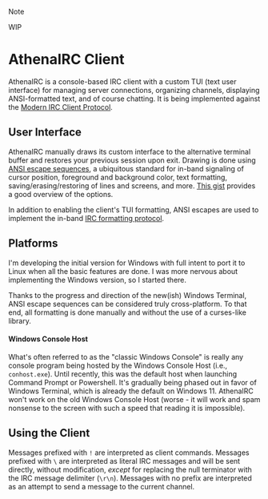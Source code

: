 > [!NOTE]
> WIP

# AthenaIRC Client

AthenaIRC is a console-based IRC client with a custom TUI (text user interface)
for managing server connections, organizing channels, displaying ANSI-formatted
text, and of course chatting. It is being implemented against the
[Modern IRC Client Protocol](https://modern.ircdocs.horse/).

## User Interface
AthenaIRC manually draws its custom interface to the alternative terminal 
buffer and restores your previous session upon exit. Drawing is done using
[ANSI escape sequences](https://en.wikipedia.org/wiki/ANSI_escape_code), a 
ubiquitous standard for in-band signaling of cursor position, foreground and
background color, text formatting, saving/erasing/restoring of lines and
screens, and more. [This gist](https://gist.github.com/fnky/458719343aabd01cfb17a3a4f7296797)
provides a good overview of the options.

In addition to enabling the client's TUI formatting, ANSI escapes are used to
implement the in-band [IRC formatting protocol](https://modern.ircdocs.horse/formatting).

## Platforms
<WIP> I'm developing the initial version for Windows with full intent to port
it to Linux when all the basic features are done. I was more nervous about 
implementing the Windows version, so I started there.

Thanks to the progress and direction of the new(ish) Windows Terminal, ANSI
escape sequences can be considered truly cross-platform. To that end, all
formatting is done manually and without the use of a curses-like library.

#### Windows Console Host
What's often referred to as the "classic Windows Console" is really any console
program being hosted by the Windows Console Host (i.e., `conhost.exe`). Until
recently, this was the default host when launching Command Prompt or Powershell.
It's gradually being phased out in favor of Windows Terminal, which is already
the default on Windows 11. AthenaIRC won't work on the old Windows Console
Host (worse - it will work and spam nonsense to the screen with such a speed
that reading it is impossible).


## Using the Client
Messages prefixed with `!` are interpreted as client commands.
Messages prefixed with `\` are interpreted as literal IRC messages and will be
sent directly, without modification, *except* for replacing the null terminator
with the IRC message delimiter (`\r\n`).
Messages with no prefix are interpreted as an attempt to send a message to the
current channel. 

